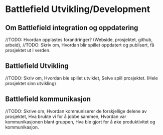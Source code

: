 # Battlefield Utvikling/Development

## **Om Battlefield integration og oppdatering**



//TODO: Hvordan opplastes forandringer? (Webside, prosjektet, github, arbeid), 
//TODO: Skriv om, Hvordan blir spillet oppdatert og publisert, få prosjektet ut I verden.

## **Battlefield Utvikling**



//TODO: Skriv om, Hvordan ble spillet utviklet, Selve spill prosjektet.
(Hele prosjektet sinn utvikling)

## **Battlefield kommunikasjon**



//TODO: Skrive om, Hvordan kommuniserer de forskjellige delene av prosjektet, Hva brukte vi for å jobbe sammen, Hvordan var kommunikasjonen blant gruppen, Hva ble gjort for å øke produktivitet og kommunikasjon.

